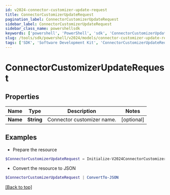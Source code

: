 ```yaml
---
id: v2024-connector-customizer-update-request
title: ConnectorCustomizerUpdateRequest
pagination_label: ConnectorCustomizerUpdateRequest
sidebar_label: ConnectorCustomizerUpdateRequest
sidebar_class_name: powershellsdk
keywords: ['powershell', 'PowerShell', 'sdk', 'ConnectorCustomizerUpdateRequest', 'V2024ConnectorCustomizerUpdateRequest'] 
slug: /tools/sdk/powershell/v2024/models/connector-customizer-update-request
tags: ['SDK', 'Software Development Kit', 'ConnectorCustomizerUpdateRequest', 'V2024ConnectorCustomizerUpdateRequest']
---
```



# ConnectorCustomizerUpdateRequest

## Properties

Name | Type | Description | Notes
------------ | ------------- | ------------- | -------------
**Name** | **String** | Connector customizer name. | [optional] 

## Examples

- Prepare the resource
```powershell
$ConnectorCustomizerUpdateRequest = Initialize-V2024ConnectorCustomizerUpdateRequest  -Name My Custom Connector
```

- Convert the resource to JSON
```powershell
$ConnectorCustomizerUpdateRequest | ConvertTo-JSON
```


[[Back to top]](#) 

